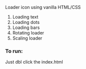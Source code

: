 Loader icon using vanilla HTML/CSS

1. Loading text
2. Loading dots
3. Loading bars
4. Rotating loader
5. Scaling loader

### To run:

Just dbl click the index.html
